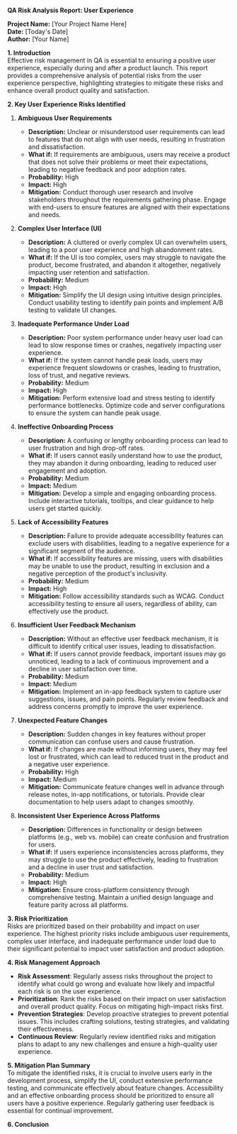 **QA Risk Analysis Report: User Experience**

**Project Name:** [Your Project Name Here]  
**Date:** [Today's Date]  
**Author:** [Your Name]

**1. Introduction**  
Effective risk management in QA is essential to ensuring a positive user experience, especially during and after a product launch. This report provides a comprehensive analysis of potential risks from the user experience perspective, highlighting strategies to mitigate these risks and enhance overall product quality and satisfaction.

**2. Key User Experience Risks Identified**

1. **Ambiguous User Requirements**  
   - **Description:** Unclear or misunderstood user requirements can lead to features that do not align with user needs, resulting in frustration and dissatisfaction.
   - **What if:** If requirements are ambiguous, users may receive a product that does not solve their problems or meet their expectations, leading to negative feedback and poor adoption rates.
   - **Probability:** High  
   - **Impact:** High  
   - **Mitigation:** Conduct thorough user research and involve stakeholders throughout the requirements gathering phase. Engage with end-users to ensure features are aligned with their expectations and needs.

2. **Complex User Interface (UI)**  
   - **Description:** A cluttered or overly complex UI can overwhelm users, leading to a poor user experience and high abandonment rates.
   - **What if:** If the UI is too complex, users may struggle to navigate the product, become frustrated, and abandon it altogether, negatively impacting user retention and satisfaction.
   - **Probability:** Medium  
   - **Impact:** High  
   - **Mitigation:** Simplify the UI design using intuitive design principles. Conduct usability testing to identify pain points and implement A/B testing to validate UI changes.

3. **Inadequate Performance Under Load**  
   - **Description:** Poor system performance under heavy user load can lead to slow response times or crashes, negatively impacting user experience.
   - **What if:** If the system cannot handle peak loads, users may experience frequent slowdowns or crashes, leading to frustration, loss of trust, and negative reviews.
   - **Probability:** Medium  
   - **Impact:** High  
   - **Mitigation:** Perform extensive load and stress testing to identify performance bottlenecks. Optimize code and server configurations to ensure the system can handle peak usage.

4. **Ineffective Onboarding Process**  
   - **Description:** A confusing or lengthy onboarding process can lead to user frustration and high drop-off rates.
   - **What if:** If users cannot easily understand how to use the product, they may abandon it during onboarding, leading to reduced user engagement and adoption.
   - **Probability:** Medium  
   - **Impact:** Medium  
   - **Mitigation:** Develop a simple and engaging onboarding process. Include interactive tutorials, tooltips, and clear guidance to help users get started quickly.

5. **Lack of Accessibility Features**  
   - **Description:** Failure to provide adequate accessibility features can exclude users with disabilities, leading to a negative experience for a significant segment of the audience.
   - **What if:** If accessibility features are missing, users with disabilities may be unable to use the product, resulting in exclusion and a negative perception of the product's inclusivity.
   - **Probability:** Medium  
   - **Impact:** High  
   - **Mitigation:** Follow accessibility standards such as WCAG. Conduct accessibility testing to ensure all users, regardless of ability, can effectively use the product.

6. **Insufficient User Feedback Mechanism**  
   - **Description:** Without an effective user feedback mechanism, it is difficult to identify critical user issues, leading to dissatisfaction.
   - **What if:** If users cannot provide feedback, important issues may go unnoticed, leading to a lack of continuous improvement and a decline in user satisfaction over time.
   - **Probability:** Medium  
   - **Impact:** Medium  
   - **Mitigation:** Implement an in-app feedback system to capture user suggestions, issues, and pain points. Regularly review feedback and address concerns promptly to improve the user experience.

7. **Unexpected Feature Changes**  
   - **Description:** Sudden changes in key features without proper communication can confuse users and cause frustration.
   - **What if:** If changes are made without informing users, they may feel lost or frustrated, which can lead to reduced trust in the product and a negative user experience.
   - **Probability:** High  
   - **Impact:** Medium  
   - **Mitigation:** Communicate feature changes well in advance through release notes, in-app notifications, or tutorials. Provide clear documentation to help users adapt to changes smoothly.

8. **Inconsistent User Experience Across Platforms**  
   - **Description:** Differences in functionality or design between platforms (e.g., web vs. mobile) can create confusion and frustration for users.
   - **What if:** If users experience inconsistencies across platforms, they may struggle to use the product effectively, leading to frustration and a decline in user trust and satisfaction.
   - **Probability:** Medium  
   - **Impact:** High  
   - **Mitigation:** Ensure cross-platform consistency through comprehensive testing. Maintain a unified design language and feature parity across all platforms.

**3. Risk Prioritization**  
Risks are prioritized based on their probability and impact on user experience. The highest priority risks include ambiguous user requirements, complex user interface, and inadequate performance under load due to their significant potential to impact user satisfaction and product adoption.

**4. Risk Management Approach**
- **Risk Assessment**: Regularly assess risks throughout the project to identify what could go wrong and evaluate how likely and impactful each risk is on the user experience.
- **Prioritization**: Rank the risks based on their impact on user satisfaction and overall product quality. Focus on mitigating high-impact risks first.
- **Prevention Strategies**: Develop proactive strategies to prevent potential issues. This includes crafting solutions, testing strategies, and validating their effectiveness.
- **Continuous Review**: Regularly review identified risks and mitigation plans to adapt to any new challenges and ensure a high-quality user experience.

**5. Mitigation Plan Summary**  
To mitigate the identified risks, it is crucial to involve users early in the development process, simplify the UI, conduct extensive performance testing, and communicate effectively about feature changes. Accessibility and an effective onboarding process should be prioritized to ensure all users have a positive experience. Regularly gathering user feedback is essential for continual improvement.

**6. Conclusion**  


